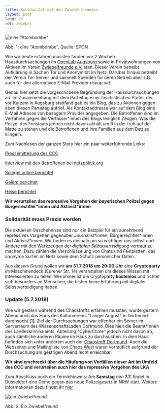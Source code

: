 ```yaml
---
title: Solidarität mit den Zwiebelfreunden
layout: post
lang: de
ref: zwiebel
---
```


![eine "Atombombe"](http://cdn1.spiegel.de/images/image-1310464-860_galleryfree-kdvc-1310464.jpg)

Abb. 1: eine "Atombombe", Quelle: SPON

Wie wir heute erfahren mussten fanden vor 2 Wochen Hausdurchsuchungen im [OpenLab Augsburg](https://openlab-augsburg.de/) sowie in Privatwohnungen von Aktiven im Verein [Zwiebelfreunde e.V.](https://www.zwiebelfreunde.de/) statt.
Dieser Verein betreibt Aufklärung in Sachen Tor und Anonymität im Netz.
Darüber hinaus betreibt der Verein Tor-Server und sammelt Spenden für deren
Betrieb aber z.B. auch für den alternativen E-Mail Provider *riseup.net*.

Genau hier setzt die vorgeschobene Begründung der Hausdurchsuchungen an.
Im Zusammenhang mit dem Parteitag einer faschistischen Partei, der vor Kurzem in Augsburg stattfand gab es ein Blog, das zu Aktionen gegen eben diesen Parteitag aufrief.
Als Kontaktaddresse war auf dem Blog eine E-Mail Adresse von besagtem Provider angegeben.
Die Betroffenen sind im Verfahren gegen die Verfasser\*innen des Blogs lediglich Zeugen.
Was die Polizei des Freistaats jedoch nicht davon abhält um 6 in der früh auf der Matte zu stehen und die Betroffenen und ihre Familien aus dem Bett zu klingeln.

Zum Nachlesen der ganzen Story hier ein paar weiterführende Links:

[Pressemitteilung des CCC](https://www.ccc.de/de/updates/2018/hausdurchsuchungen-bei-vereinsvorstanden-der-zwiebelfreunde-und-im-openlab-augsburg)

[Interview mit den Betroffenen bei netzpolitik.org](https://netzpolitik.org/2018/zwiebelfreunde-durchsuchungen-wenn-zeugen-wie-straftaeter-behandelt-werden/)

[Spiegel online berichtet](http://www.spiegel.de/netzwelt/web/hausdurchsuchungen-bei-netzaktivisten-chaos-computer-club-kritisiert-polizeivorgehen-a-1216463.html)

[Golem berichtet](https://www.golem.de/news/zwiebelfreunde-polizei-durchsucht-raeume-von-tor-aktivisten-1807-135310.html)

[Heise berichtet](https://www.heise.de/newsticker/meldung/Massive-CCC-Kritik-an-Polizei-Hausdurchsuchung-bei-Datenschutz-Aktivisten-4098764.html)

**Wir verurteilen das repressive Vorgehen der bayerischen Polizei gegen Bürgerrechtler\*innen und Aktivist\*innen**

### Solidarität muss Praxis werden
Die aktuellen Geschehnisse sind nur ein Beispiel für ein zunehmend repressives Vorgehen gegenüber Journalist\*innen, Bürgerrechtler\*innen und Aktivist\*innen.
Wir finden es deshalb um so wichtiger uns selbst und Andere mit den Werkzeugen der *digitalen Selbstverteidigung* vertraut zu machen.
Dazu zählen die Verschlüsselung von Chats und Festplatten, das anonyme Surfen im Netz sowie dem Schutz persönlicher Daten.

Aus diesem Grund wollen wir **am 31.7.2018 um 20:00 Uhr** eine **Cryptoparty** im Maschinendeck (Eurener Str. 14) veranstalten um dieses Wissen mit Interessierten zu teilen.
Wie immer ist die Cryptoparty **kostenlos** und richtet sich besonders an Menschen, die bisher keine Erfahrung mit digitaler Selbstverteidigung haben.

### Update (5.7.2018)
Wie wir gestern während des Chaostreffs erfahren mussten, wurde 
gestern Abend auch das Haus des Kulturvereins "Langer August" in Dortmund
durchsucht [\[1\]](https://www.nordstadtblogger.de/cybercrime-razzia-des-lka-beim-wissenschaftsladen-in-der-nordstadt-beamte-durchsuchten-den-langen-august/).
Ziel der Durchsuchungen war offenbar ein Server im Serverraum des WissenschaftsLaden Dortmund.
Dies hielt die Beamt\*innen des Landeskriminalamts, Abteilung "CyberCrime" jedoch nicht davon ab, auch sämtliche anderen Räume im Haus zu durchsuchen.
In dem Haus befinden sich unter anderem auch der [Chaostreff Dortmund](https://www.chaostreff-dortmund.de/).
Auch die Webseiten und Mailingliste von [Chaos West](https://chaos-west.de/) waren vermutlich aufgrund der Durchsuchung am gestrigen Abend nicht erreichbar.

**Wir sind erschreckt über die Häufung von Vorfällen dieser Art im
Umfeld des CCC und verurteilen auch hier das repressive Vorgehen des LKA**

Zum Abschluss noch ein Terminhinweis:
Am **Samstag** den **7.7.** findet in Düsseldorf eine Demo gegen das neue Polizeigesetz in NRW statt. Weitere Informationen dazu findet ihr [hier](https://www.no-polizeigesetz-nrw.de/)


![ein Zwiebelfreund](https://lh3.googleusercontent.com/-tjiTuxEObao/UIhDxlN1cRI/AAAAAAAAJps/byqKPRbKwQ4/w530-h298-n/photo.jpg)


Abb. 2: Ein Zwiebelfreund
